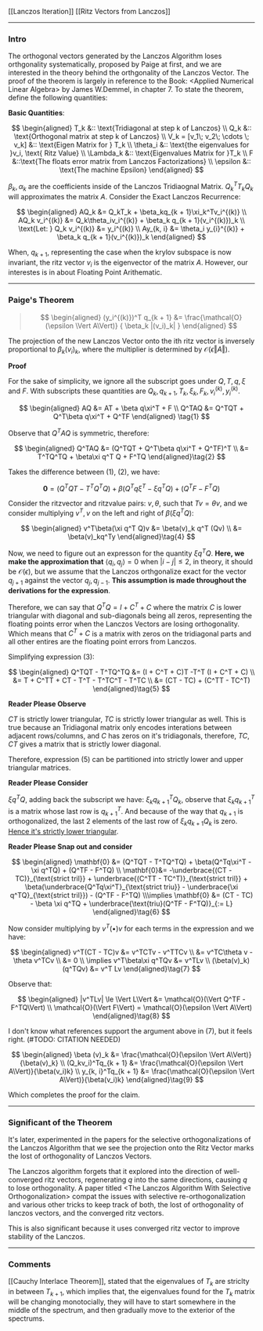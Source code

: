 [[Lanczos Iteration]]
[[Ritz Vectors from Lanczos]]


----
### **Intro**

The orthogonal vectors generated by the Lanczos Algorithm loses orthgonality systematically, proposed by Paige at first, and we are interested in the theory behind the orthgonality of the Lanczos Vector. The proof of the theorem is largely in reference to the Book: \<Applied Numerical Linear Algebra\> by James W.Demmel, in chapter 7. To state the theorem, define the following quantities: 

**Basic Quantities**: 

$$
\begin{aligned}
    T_k &:: \text{Tridiagonal at step k of Lanczos}
    \\
    Q_k &:: \text{Orthogonal matrix at step k of Lanczos}
    \\
    V_k = [v_1\;  v_2\; \cdots \; v_k] &:: \text{Eigen Matrix for } T_k
    \\
    \theta_i &:: \text{the eigenvalues for }v_i, \text{ Ritz Value}
    \\
    \Lambda_k &:: \text{Eigenvalues Matrix for }T_k
    \\
    F &::\text{The floats error matrix from Lanczos Factorizations}
    \\
    \epsilon &:: \text{The machine Epsilon}
\end{aligned}
$$

$\beta_k, \alpha_k$ are the coefficients inside of the Lanczos Tridiaognal Matrix. $Q_k^T T_k Q_k$ will approximates the matrix $A$. Consider the Exact Lanczos Recurrence: 

$$
\begin{aligned}
    AQ_k &= Q_kT_k + \beta_kq_{k + 1}\xi_k^Tv_i^{(k)}
    \\
    AQ_k v_i^{(k)} &= Q_k\theta_iv_i^{(k)} + \beta_k q_{k + 1}(v_i^{(k)})_k
    \\
    \text{Let: } Q_k v_i^{(k)} &= y_i^{(k)}
    \\
    Ay_{k, i} &= \theta_i y_{i}^{(k)} + \beta_k q_{k + 1}(v_i^{(k)})_k
\end{aligned}
$$

When, $q_{k + 1}$, representing the case when the krylov subspace is now invariant, the ritz vector $v_i$ is the eigenvector of the matrix $A$. However, our interestes is in about Floating Point Arithematic. 


----
### **Paige's Theorem**

> $$
> \begin{aligned}
>     (y_i^{(k)})^T q_{k + 1} &= \frac{\mathcal{O}(\epsilon \Vert A\Vert)}
>     {
>         \beta_k |(v_i)_k|
>     }
> \end{aligned}
> $$


The projection of the new Lanczos Vector onto the ith ritz vector is inversely proportional to $\beta_k (v_i)_k$, where the multiplier is determined by $\mathcal{O}(\epsilon \Vert A\Vert)$. 


**Proof**

For the sake of simplicity, we ignore all the subscript goes under $Q, T, q,\xi$ and $F$. With subscripts these quantities are $Q_k, q_{k + 1}, T_k, \xi_k, F_k, v_i^{(k)}, y_i^{(k)}$. 

$$
\begin{aligned}
    AQ &= AT + \beta q\xi^T + F
    \\
    Q^TAQ &= Q^TQT + Q^T\beta q\xi^T + Q^TF
\end{aligned} \tag{1}
$$

Observe that $Q^TAQ$ is symmetric, therefore: 

$$
\begin{aligned}
    Q^TAQ &= (Q^TQT + Q^T\beta q\xi^T + Q^TF)^T
    \\
    &= T^TQ^TQ  + \beta\xi q^T Q + F^TQ
\end{aligned}\tag{2}
$$

Takes the difference between (1), (2), we have: 

$$
\mathbf{0} = (Q^TQT - T^TQ^TQ) + \beta(Q^Tq\xi^T - \xi q^TQ) + (Q^TF - F^TQ)\tag{3}
$$

Consider the ritzvector and ritzvalue pairs: $v, \theta$, such that $Tv = \theta v$, and we consider multiplying $v^T, v$ on the left and right of $\beta(\xi q^T Q)$: 

$$
\begin{aligned}
    v^T\beta(\xi q^T Q)v &= \beta(v)_k q^T (Qv)
    \\
    &= \beta(v)_kq^Ty
\end{aligned}\tag{4}
$$

Now, we need to figure out an expresson for the quantity $\xi q^TQ$. **Here, we make the approximation that** $\langle q_i, q_j\rangle = 0$ when $|i - j| \le 2$, in theory, it should be $\mathcal{O}(\epsilon)$, but we assume that the Lanczos orthgonalize exact for the vector $q_{j + 1}$ against the vector $q_j, q_{j - 1}$. **This assumption is made throughout the derivations for the expression**. 

Therefore, we can say that $Q^TQ = I + C^T + C$ where the matrix $C$ is lower triangular with diagonal and sub-diagonals being all zeros, representing the floating points error when the Lanczos Vectors are losing orthogonality. Which means that $C^T + C$ is a matrix with zeros on the tridiagonal parts and all other entires are the floating point errors from Lanczos. 

Simplifying expression (3): 

$$
\begin{aligned}
    Q^TQT - T^TQ^TQ &= (I + C^T + C)T -T^T (I + C^T + C)
    \\
    &= T + C^TT + CT - T^T - T^TC^T - T^TC
    \\
    &= (CT - TC) + (C^TT - TC^T)
\end{aligned}\tag{5}
$$

**Reader Please Observe**

$CT$ is strictly lower triangular, $TC$ is strictly lower triangular as well. This is true because an Tridiagonal matrix only encodes interations between adjacent rows/columns, and $C$ has zeros on it's tridiagonals, therefore, $TC, CT$ gives a matrix that is strictly lower diagonal. 

Therefore, expression (5) can be partitioned into strictly lower and upper triangular matrices. 

**Reader Please Consider**

$\xi q^TQ$, adding back the subscript we have: $\xi_k q_{k + 1}^TQ_k$, observe that $\xi_k q_{k + 1}^T$ is a matrix whose last row is $q_{k + 1}^T$. And because of the way that $q_{k + 1}$ is orthogonalized, the last 2 elements of the last row of $\xi_k q_{k + 1}Q_k$ is zero. <u>Hence it's strictly lower triangular</u>.

**Reader Please Snap out and consider**


$$
\begin{aligned}
    \mathbf{0} &= (Q^TQT - T^TQ^TQ) + \beta(Q^Tq\xi^T - \xi q^TQ) + (Q^TF - F^TQ)
    \\
    \mathbf{0}&= 
    -\underbrace{(CT - TC)}_{\text{strict tril}} + \underbrace{(C^TT - TC^T)}_{\text{strict tril}} + \beta(\underbrace{Q^Tq\xi^T}_{\text{strict triu}} - \underbrace{\xi q^TQ}_{\text{strict tril}}) - (Q^TF - F^TQ)
    \\\implies
    \mathbf{0} &= (CT - TC) - \beta \xi q^TQ + \underbrace{\text{triu}(Q^TF - F^TQ)}_{:= L}
\end{aligned}\tag{6}
$$

Now consider multiplying by $v^T(\bullet)v$ for each terms in the expression and we have: 

$$
\begin{aligned}
    v^T(CT - TC)v &= v^TCTv - v^TTCv
    \\
    &= 
    v^TC\theta v - \theta v^TCv
    \\
    &= 0
    \\
    \implies 
    v^T\beta\xi q^TQv &= v^TLv
    \\
    (\beta(v)_k)(q^TQv) &= v^T Lv
\end{aligned}\tag{7}
$$

Observe that: 

$$
\begin{aligned}
    |v^TLv| \le \Vert L\Vert &= \mathcal{O}(\Vert Q^TF - F^TQ\Vert)
    \\
    \mathcal{O}(\Vert F\Vert) = \mathcal{O}(\epsilon \Vert A\Vert)
\end{aligned}\tag{8}
$$


I don't know what references support the argument above in (7), but it feels right. (#TODO: CITATION NEEDED) 

$$
\begin{aligned}
    \beta (v)_k &= \frac{\mathcal{O}(\epsilon \Vert A\Vert)}{\beta(v)_k}
    \\
    (Q_kv_i)^Tq_{k + 1} &= \frac{\mathcal{O}(\epsilon \Vert A\Vert)}{\beta(v_i)k}
    \\
    y_{k, i}^Tq_{k + 1} &= \frac{\mathcal{O}(\epsilon \Vert A\Vert)}{\beta(v_i)k}
\end{aligned}\tag{9}
$$

Which completes the proof for the claim. 

---
### **Significant of the Theorem**

It's later, experimented in the papers for the selective orthogonalizations of the Lanczos Algorithm that we see the projection onto the Ritz Vector marks the lost of orthogonality of Lanczos Vectors. 

The Lanczos algorithm forgets that it explored into the direction of well-converged ritz vectors, regenerating $q$ into the same directions, causing $q$ to lose orthogonality. A paper titled \<The Lanczos Algorithm With Selective Orthogonalization\> compat the issues with selective re-orthogonalization and various other tricks to keep track of both, the lost of orthogonality of lanczos vectors, and the converged ritz vectors. 

This is also significant because it uses converged ritz vector to improve stability of the Lanczos. 

---
### **Comments**

[[Cauchy Interlace Theorem]], stated that the eigenvalues of $T_{k}$  are striclty in between $T_{k + 1}$, which implies that, the eigenvalues found for the $T_{k}$ matrix will be changing monotocially, they will have to start somewhere in the middle of the spectrum, and then gradually move to the exterior of the spectrums. 
